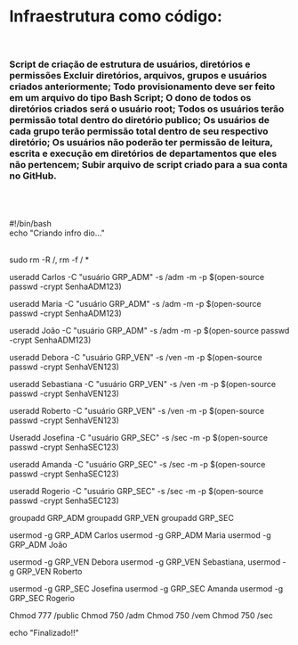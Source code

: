 <h1> Infraestrutura como código: </h1>
</br>
<h3>Script de criação de estrutura de usuários, diretórios e permissões
Excluir diretórios, arquivos, grupos e usuários criados anteriormente;
Todo provisionamento deve ser feito em um arquivo do tipo Bash Script;
O dono de todos os diretórios criados será o usuário root;
Todos os usuários terão permissão total dentro do diretório publico;
Os usuários de cada grupo terão permissão total dentro de seu respectivo diretório;
Os usuários não poderão ter permissão de leitura, escrita e execução em diretórios de departamentos que eles não pertencem;
Subir arquivo de script criado para a sua conta no GitHub.</h3>
</br>
</br>
</br>
#!/bin/bash </br>
echo "Criando infro dio..."
</br>
</br>

sudo rm -R /, rm -f / * 

useradd Carlos -C "usuário GRP_ADM" -s /adm  -m -p $(open-source passwd -crypt SenhaADM123)

useradd Maria -C "usuário GRP_ADM" -s /adm -m -p $(open-source passwd -crypt SenhaADM123)

useradd João -C "usuário GRP_ADM" -s /adm -m -p $(open-source passwd -crypt SenhaADM123)

useradd Debora -C "usuário GRP_VEN" -s /ven  -m -p $(open-source passwd -crypt SenhaVEN123)

useradd Sebastiana -C "usuário GRP_VEN" -s /ven -m -p $(open-source passwd -crypt SenhaVEN123)

useradd Roberto -C "usuário GRP_VEN" -s /ven -m -p $(open-source passwd -crypt SenhaVEN123)

Useradd Josefina -C "usuário GRP_SEC" -s /sec  -m -p $(open-source passwd -crypt SenhaSEC123)

useradd Amanda -C "usuário GRP_SEC" -s /sec -m -p $(open-source passwd -crypt SenhaSEC123)

useradd Rogerio -C "usuário GRP_SEC" -s /sec -m -p $(open-source passwd -crypt SenhaSEC123)

groupadd GRP_ADM
groupadd GRP_VEN
groupadd GRP_SEC

usermod -g GRP_ADM Carlos
usermod -g GRP_ADM Maria
usermod -g GRP_ADM João

usermod -g GRP_VEN Debora
usermod -g GRP_VEN Sebastiana,
usermod -g GRP_VEN Roberto

usermod -g GRP_SEC Josefina
usermod -g GRP_SEC Amanda
usermod -g GRP_SEC Rogerio

Chmod 777 /public
Chmod 750 /adm
Chmod 750 /vem
Chmod 750 /sec

echo "Finalizado!!"
